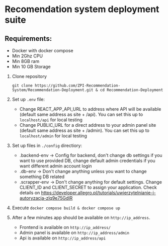 # Recomendation system deployment suite

## Requirements:
- Docker with docker compose
- Min 2Ghz CPU
- Min 8GB ram
- Min 10 GB Storage


1. Clone repository 
 
    `git clone https://github.com/ZPI-Recommendation-System/Recommendation-Deployment.git & cd Recommendation-Deployment`


2. Set up `.env` file:
   -  Change REACT_APP_API_URL to address where API will be available (default same address as site + /api). You can set this up to `localhost/api` for local testing
   -  Change PUBLIC_URL for a direct address to your admin panel site (default same address as site + /admin). You can set this up to `localhost/admin` for local testing
   

3. Set up files in `./config` directiory:
   - .backend-env -> Config for backend, don't change db settings if you want to use provided DB, change default admin credentials if you want different admin account login
   - .db-env -> Don't change anything unless you want to change something DB related
   - .scrapper-env -> Don't change anything for default settings. Change CLIENT_ID and CLIENT_SECRET to assign your application. Check details on https://developer.allegro.pl/tutorials/uwierzytelnianie-i-autoryzacja-zlq9e75GdIR


4. Execute `docker compose build & docker compose up`


5. After a few minutes app should be available on `http://ip_address`. 
   - Frontend is available on `http://ip_address/`
   - Admin panel is available on `http://ip_address/admin`
   - Api is available on `http://ip_address/api`